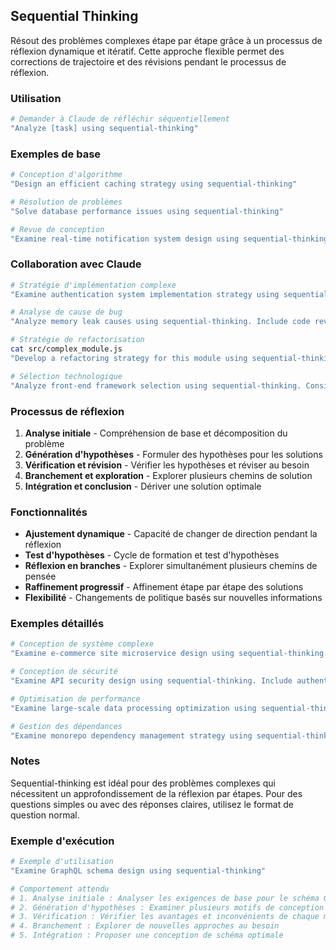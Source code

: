## Sequential Thinking

Résout des problèmes complexes étape par étape grâce à un processus de réflexion dynamique et itératif. Cette approche flexible permet des corrections de trajectoire et des révisions pendant le processus de réflexion.

### Utilisation

```bash
# Demander à Claude de réfléchir séquentiellement
"Analyze [task] using sequential-thinking"
```

### Exemples de base

```bash
# Conception d'algorithme
"Design an efficient caching strategy using sequential-thinking"

# Résolution de problèmes
"Solve database performance issues using sequential-thinking"

# Revue de conception
"Examine real-time notification system design using sequential-thinking"
```

### Collaboration avec Claude

```bash
# Stratégie d'implémentation complexe
"Examine authentication system implementation strategy using sequential-thinking. Consider OAuth2, JWT, and session management"

# Analyse de cause de bug
"Analyze memory leak causes using sequential-thinking. Include code review and profiling results"

# Stratégie de refactorisation
cat src/complex_module.js
"Develop a refactoring strategy for this module using sequential-thinking"

# Sélection technologique
"Analyze front-end framework selection using sequential-thinking. Consider project requirements and constraints"
```

### Processus de réflexion

1. **Analyse initiale** - Compréhension de base et décomposition du problème
2. **Génération d'hypothèses** - Formuler des hypothèses pour les solutions
3. **Vérification et révision** - Vérifier les hypothèses et réviser au besoin
4. **Branchement et exploration** - Explorer plusieurs chemins de solution
5. **Intégration et conclusion** - Dériver une solution optimale

### Fonctionnalités

- **Ajustement dynamique** - Capacité de changer de direction pendant la réflexion
- **Test d'hypothèses** - Cycle de formation et test d'hypothèses
- **Réflexion en branches** - Explorer simultanément plusieurs chemins de pensée
- **Raffinement progressif** - Affinement étape par étape des solutions
- **Flexibilité** - Changements de politique basés sur nouvelles informations

### Exemples détaillés

```bash
# Conception de système complexe
"Examine e-commerce site microservice design using sequential-thinking. Include order processing, inventory management, and payment integration"

# Conception de sécurité
"Examine API security design using sequential-thinking. Include authentication, authorization, rate limiting, and audit logging"

# Optimisation de performance
"Examine large-scale data processing optimization using sequential-thinking. Consider memory usage, processing speed, and scalability"

# Gestion des dépendances
"Examine monorepo dependency management strategy using sequential-thinking. Include build time, deployment, and test execution"
```

### Notes

Sequential-thinking est idéal pour des problèmes complexes qui nécessitent un approfondissement de la réflexion par étapes. Pour des questions simples ou avec des réponses claires, utilisez le format de question normal.

### Exemple d'exécution

```bash
# Exemple d'utilisation
"Examine GraphQL schema design using sequential-thinking"

# Comportement attendu
# 1. Analyse initiale : Analyser les exigences de base pour le schéma GraphQL
# 2. Génération d'hypothèses : Examiner plusieurs motifs de conception
# 3. Vérification : Vérifier les avantages et inconvénients de chaque motif
# 4. Branchement : Explorer de nouvelles approches au besoin
# 5. Intégration : Proposer une conception de schéma optimale
```

